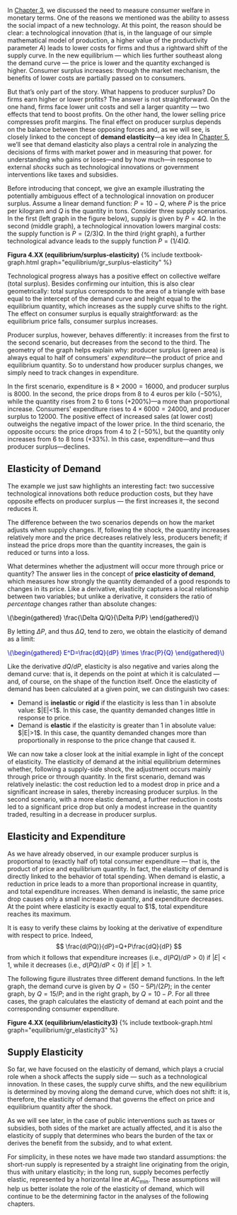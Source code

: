 

In <a href="{{ site.baseurl }}/en/I/2/4">Chapter 3</a>, we discussed the need to measure consumer welfare in monetary terms. One of the reasons we mentioned was the ability to assess the social impact of a new technology. At this point, the reason should be clear: a technological innovation (that is, in the language of our simple mathematical model of production, a higher value of the productivity parameter $A$) leads to lower costs for firms and thus a rightward shift of the supply curve. In the new equilibrium — which lies further southeast along the demand curve — the price is lower and the quantity exchanged is higher. Consumer surplus increases: through the market mechanism, the benefits of lower costs are partially passed on to consumers.

But that’s only part of the story. What happens to producer surplus? Do firms earn higher or lower profits? The answer is not straightforward. On the one hand, firms face lower unit costs and sell a larger quantity — two effects that tend to boost profits. On the other hand, the lower selling price compresses profit margins. The final effect on producer surplus depends on the balance between these opposing forces and, as we will see, is closely linked to the concept of <b>demand elasticity</b>—a key idea
<span class="marginnote">
In <a href="{{ site.baseurl }}/en/II/5">Chapter 5</a>, we’ll see that demand elasticity also plays a central role in analyzing the decisions of firms with market power and in measuring that power.
</span>
for understanding who gains or loses—and by how much—in response to external <i>shocks</i> such as technological innovations or government interventions like taxes and subsidies.

Before introducing that concept, we give an example illustrating the potentially ambiguous effect of a technological innovation on producer surplus. Assume a linear demand function: $P = 10 - Q$, where $P$ is the price per kilogram and $Q$ is the quantity in tons. Consider three supply scenarios. In the first (left graph in the figure below), supply is given by $P = 4Q$. In the second (middle graph), a technological innovation lowers marginal costs: the supply function is $P = (2/3)Q$. In the third (right graph), a further technological advance leads to the supply function $P = (1/4)Q$.

<a id="gr_equilibrium/surplus-elasticity"><strong>Figura 4.XX (equilibrium/surplus-elasticity)</strong></a>
{% include textbook-graph.html graph="equilibrium/gr_surplus-elasticity" %}

Technological progress always has a positive effect on collective welfare (total surplus). Besides confirming our intuition, this is also clear geometrically: total surplus corresponds to the area of a triangle with base equal to the intercept of the demand curve and height equal to the equilibrium quantity, which increases as the supply curve shifts to the right. The effect on consumer surplus is equally straightforward: as the equilibrium price falls, consumer surplus increases.

Producer surplus, however, behaves differently: it increases from the first to the second scenario, but decreases from the second to the third. The geometry of the graph helps explain why: producer surplus (green area) is always equal to half of consumers' <i>expenditure</i>—the product of price and equilibrium quantity. So to understand how producer surplus changes, we simply need to track changes in expenditure.

In the first scenario, expenditure is $8 \times 2000 = 16000$, and producer surplus is $8000$. In the second, the price drops from 8 to 4 euros per kilo (−50%), while the quantity rises from 2 to 6 tons (+200%)—a more than proportional increase. Consumers' expenditure rises to $4 \times 6000 = 24000$, and producer surplus to $12000$. The positive effect of increased sales (at lower cost) outweighs the negative impact of the lower price. In the third scenario, the opposite occurs: the price drops from 4 to 2 (−50%), but the quantity only increases from 6 to 8 tons (+33%). In this case, expenditure—and thus producer surplus—declines.













<h2 id="subsec_elasticity-demand">Elasticity of Demand</h2>
The example we just saw highlights an interesting fact: two successive technological innovations both reduce production costs, but they have opposite effects on producer surplus — the first increases it, the second reduces it.

The difference between the two scenarios depends on how the market adjusts when supply changes. If, following the shock, the quantity increases relatively more and the price decreases relatively less, producers benefit; if instead the price drops more than the quantity increases, the gain is reduced or turns into a loss.

What determines whether the adjustment will occur more through price or quantity? The answer lies in the concept of <b>price elasticity of demand</b>, which measures how strongly the quantity demanded of a good responds to changes in its price. Like a derivative, elasticity captures a local relationship between two variables; but unlike a derivative, it considers the ratio of <i>percentage</i> changes rather than absolute changes:

<p><span style="color: Black;">
\(\begin{gathered}
\frac{\Delta Q/Q}{\Delta P/P}
\end{gathered}\)
</span></p>

By letting $\Delta P$, and thus $\Delta Q$, tend to zero, we obtain the elasticity of demand as a limit:

<p><span style="color: Blue;">
\(\begin{gathered}
 E^D=\frac{dQ}{dP} \times \frac{P}{Q}
\end{gathered}\)
</span></p>

Like the derivative $dQ/dP$, elasticity is also negative and varies along the demand curve: that is, it depends on the point at which it is calculated — and, of course, on the shape of the function itself. Once the elasticity of demand has been calculated at a given point, we can distinguish two cases:
<ul>
  <li>
    Demand is <strong>inelastic</strong> or <b>rigid</b> if the elasticity is less than 1 in absolute value: $|E|<1$. In this case, the quantity demanded changes little in response to price.
  </li>
  <li>
    Demand is <strong>elastic</strong> if the elasticity is greater than 1 in absolute value: $|E|>1$. In this case, the quantity demanded changes more than proportionally in response to the price change that caused it.
  </li>
</ul>

We can now take a closer look at the initial example in light of the concept of elasticity. The elasticity of demand at the initial equilibrium determines whether, following a supply-side shock, the adjustment occurs mainly through price or through quantity. In the first scenario, demand was relatively inelastic: the cost reduction led to a modest drop in price and a significant increase in sales, thereby increasing producer surplus. In the second scenario, with a more elastic demand, a further reduction in costs led to a significant price drop but only a modest increase in the quantity traded, resulting in a decrease in producer surplus.













<h2 id="subsec_elasticity-expenditure">Elasticity and Expenditure</h2>
As we have already observed, in our example producer surplus is proportional to (exactly half of) total consumer expenditure — that is, the product of price and equilibrium quantity. In fact, the elasticity of demand is directly linked to the behavior of total spending. When demand is elastic, a reduction in price leads to a more than proportional increase in quantity, and total expenditure increases. When demand is inelastic, the same price drop causes only a small increase in quantity, and expenditure decreases. At the point where elasticity is exactly equal to $1$, total expenditure reaches its maximum.

It is easy to verify these claims by looking at the derivative of expenditure with respect to price. Indeed,
$$
\frac{d(PQ)}{dP}=Q+P\frac{dQ}{dP}
$$
from which it follows that expenditure increases (i.e., $d(PQ)/dP>0$) if $|E|<1$, while it decreases (i.e., $d(PQ)/dP<0$) if $|E|>1$.

The following figure illustrates three different demand functions. In the left graph, the demand curve is given by $Q = (50 - 5P)/(2P)$; in the center graph, by $Q = 15/P$; and in the right graph, by $Q = 10 - P$. For all three cases, the graph calculates the elasticity of demand at each point and the corresponding consumer expenditure.

<a id="gr_equilibrium/elasticity3"><strong>Figure 4.XX (equilibrium/elasticity3)</strong></a>
{% include textbook-graph.html graph="equilibrium/gr_elasticity3" %}



















<h2 id="subsec_elasticity-supply">Supply Elasticity</h2>

So far, we have focused on the elasticity of demand, which plays a crucial role when a shock affects the supply side — such as a technological innovation. In these cases, the supply curve shifts, and the new equilibrium is determined by moving along the demand curve, which does not shift: it is, therefore, the elasticity of demand that governs the effect on price and equilibrium quantity after the shock.

As we will see later, in the case of public interventions such as taxes or subsidies, both sides of the market are actually affected, and it is also the elasticity of supply that determines who bears the burden of the tax or derives the benefit from the subsidy, and to what extent.

For simplicity, in these notes we have made two standard assumptions: the short-run supply is represented by a straight line originating from the origin, thus with unitary elasticity; in the long run, supply becomes perfectly elastic, represented by a horizontal line at $AC_{\text{min}}$. These assumptions will help us better isolate the role of the elasticity of demand, which will continue to be the determining factor in the analyses of the following chapters.




